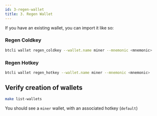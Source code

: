 ```yaml
---
id: 3-regen-wallet
title: 3. Regen Wallet
---
```


If you have an existing wallet, you can import it like so:

### Regen Coldkey

```bash
btcli wallet regen_coldkey --wallet.name miner --mnemonic <mnemonic>
```

### Regen Hotkey

```bash
btcli wallet regen_hotkey --wallet.name miner --mnemonic <mnemonic>
```

## Verify creation of wallets

```bash
make list-wallets
```

You should see a `miner` wallet, with an associated hotkey (`default`)
